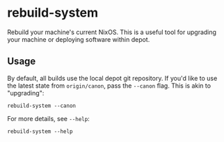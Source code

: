 # rebuild-system

Rebuild your machine's current NixOS. This is a useful tool for upgrading your
machine or deploying software within depot.

## Usage

By default, all builds use the local depot git repository. If you'd like to use
the latest state from `origin/canon`, pass the `--canon` flag. This is akin to
"upgrading":

```shell
rebuild-system --canon
```

For more details, see `--help`:

```shell
rebuild-system --help
```
